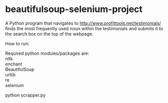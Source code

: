 # beautifulsoup-selenium-project
A Python program that navigates to http://www.profittools.net/testimonials/ finds the most frequently used noun within the testimonials and submits it to the search box on the top of the webpage. <br/>

How to run: <br/>

Required python modules/packages are: <br/>
nltk <br/>
enchant <br/>
BeautifulSoup <br/>
urllib <br/>
re <br/>
selenium <br/>

python scrapper.py <br/>
